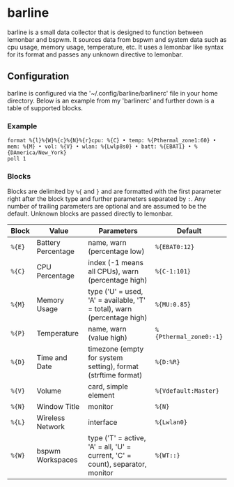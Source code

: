 barline
=======

barline is a small data collector that is designed to function between lemonbar and bspwm. It sources data from bspwm and system data such as cpu usage, memory usage, temperature, etc. It uses a lemonbar like syntax for its format and passes any unknown directive to lemonbar.


Configuration
-------------

barline is configured via the '~/.config/barline/barlinerc' file in your home directory. Below is an example from my 'barlinerc' and further down is a table of supported blocks.


### Example

```barlinerc
format %{l}%{W}%{c}%{N}%{r}cpu: %{C} • temp: %{Pthermal_zone1:60} • mem: %{M} • vol: %{V} • wlan: %{Lwlp8s0} • batt: %{EBAT1} • %{DAmerica/New_York}
poll 1
```


### Blocks

Blocks are delimited by `%{` and `}` and are formatted with the first parameter right after the block type and further parameters separated by `:`. Any number of trailing parameters are optional and are assumed to be the default. Unknown blocks are passed directly to lemonbar.

 Block   | Value              | Parameters                                                                     | Default
---------|--------------------|--------------------------------------------------------------------------------|-----------------------
 `%{E}`  | Battery Percentage | name, warn (percentage low)                                                    | `%{EBAT0:12}`
 `%{C}`  | CPU Percentage     | index (-1 means all CPUs), warn (percentage high)                              | `%{C-1:101}`
 `%{M}`  | Memory Usage       | type ('U' = used, 'A' = available, 'T' = total), warn (percentage high)        | `%{MU:0.85}`
 `%{P}`  | Temperature        | name, warn (value high)                                                        | `%{Pthermal_zone0:-1}`
 `%{D}`  | Time and Date      | timezone (empty for system setting), format (strftime format)                  | `%{D:%R}`
 `%{V}`  | Volume             | card, simple element                                                           | `%{Vdefault:Master}`
 `%{N}`  | Window Title       | monitor                                                                        | `%{N}`
 `%{L}`  | Wireless Network   | interface                                                                      | `%{Lwlan0}`
 `%{W}`  | bspwm Workspaces   | type ('T' = active, 'A' = all, 'U' = current, 'C' = count), separator, monitor | `%{WT::}`
